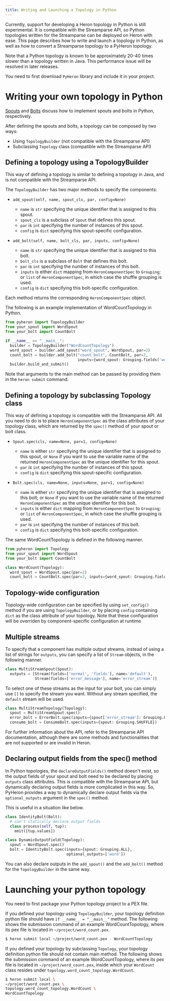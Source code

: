 ```yaml
---
title: Writing and Launching a Topology in Python
---
```


Currently, support for developing a Heron topology in Python is still experimental.
It is compatible with the Streamparse API, so Python topologies written
for the Streamparse can be deployed on Heron with ease.
This page describes how to write and launch a topology in Python, as well as
how to convert a Streamparse topology to a PyHeron topology.

Note that a Python topology is known to be approximately 20-40 times slower
than a topology written in Java. This performance issue will be resolved in later releases.

You need to first download `PyHeron` library and include it in your project.

# Writing your own topology in Python

[Spouts](../spouts) and [Bolts](../bolts) discuss how to implement spouts and 
bolts in Python, respectively.

After defining the spouts and bolts, a topology can be composed by two ways:

* Using `TopologyBuilder` (not compatible with the Streamparse API)
* Subclassing `Topology` class (compatible with the Streamparse API)

## Defining a topology using a TopologyBuilder

This way of defining a topology is similar to defining a topology in Java,
and is not compatible with the Streamparse API.

The `TopologyBuilder` has two major methods to specify the components:

* `add_spout(self, name, spout_cls, par, config=None)`
  * `name` is `str` specifying the unique identifier that is assigned to this spout.
  * `spout_cls` is a subclass of `Spout` that defines this spout.
  * `par` is `int` specifying the number of instances of this spout.
  * `config` is `dict` specifying this spout-specific configuration.


* `add_bolt(self, name, bolt_cls, par, inputs, config=None)`
  * `name` is `str` specifying the unique identifier that is assigned to this bolt.
  * `bolt_cls` is a subclass of `Bolt` that defines this bolt.
  * `par` is `int` specifying the number of instances of this bolt.
  * `inputs` is either `dict` mapping from `HeronComponentSpec` to `Grouping`;
  or `list` of `HeronComponentSpec`, in which case the shuffle grouping is used.
  * `config` is `dict` specifying this bolt-specific configuration.

Each method returns the corresponding `HeronComponentSpec` object.

The following is an example implementation of WordCountTopology in Python.

```python
from pyheron import TopologyBuilder
from your_spout import WordSpout
from your_bolt import CountBolt

if __name__ == "__main__":
  builder = TopologyBuilder("WordCountTopology")
  word_spout = builder.add_spout("word_spout", WordSpout, par=2)
  count_bolt = builder.add_bolt("count_bolt", CountBolt, par=2,
                                inputs={word_spout: Grouping.fields('word')})
  builder.build_and_submit()
```

Note that arguments to the main method can be passed by providing them in the
`heron submit` command.

## Defining a topology by subclassing Topology class

This way of defining a topology is compatible with the Streamparse API.
All you need to do is to place `HeronComponentSpec` as the class attributes
of your topology class, which are returned by the `spec()` method of
your spout or bolt class.

* `Spout.spec(cls, name=None, par=1, config=None)`
  * `name` is either `str` specifying the unique identifier that is assigned to this spout, or
  `None` if you want to use the variable name of the returned `HeronComponentSpec` as
  the unique identifier for this spout.
  * `par` is `int` specifying the number of instances of this spout.
  * `config` is `dict` specifying this spout-specific configuration.

* `Bolt.spec(cls, name=None, inputs=None, par=1, config=None)`
  * `name` is either `str` specifying the unique identifier that is assigned to this bolt; or
  `None` if you want to use the variable name of the returned `HeronComponentSpec` as
  the unique identifier for this bolt.
  * `inputs` is either `dict` mapping from `HeronComponentSpec` to `Grouping`;
  or `list` of `HeronComponentSpec`, in which case the shuffle grouping is used.
  * `par` is `int` specifying the number of instances of this bolt.
  * `config` is `dict` specifying this bolt-specific configuration.

The same WordCountTopology is defined in the following manner.

```python
from pyheron import Topology
from your_spout import WordSpout
from your_bolt import CountBolt

class WordCount(Topology):
  word_spout = WordSpout.spec(par=2)
  count_bolt = CountBolt.spec(par=2, inputs={word_spout: Grouping.fields('word')})
```

## Topology-wide configuration
Topology-wide configuration can be specified by using `set_config()` method if
you are using `TopologyBuilder`, or by placing `config` containing `dict`
as the class attribute of your topology. Note that these configuration will be
overriden by component-specific configuration at runtime

## Multiple streams
To specify that a component has multiple output streams, instead of using a list of
strings for `outputs`, you can specify a list of `Stream` objects, in the following manner.

```python
class MultiStreamSpout(Spout):
  outputs = [Stream(fields=['normal', 'fields'], name='default'),
             Stream(fields=['error_message'], name='error_stream')]
```

To select one of these streams as the input for your bolt, you can simply
use `[]` to specify the stream you want. Without any stream specified, the `default`
stream will be used.

```python
class MultiStreamTopology(Topology):
  spout = MultiStreamSpout.spec()
  error_bolt = ErrorBolt.spec(inputs={spout['error_stream']: Grouping.LOWEST})
  consume_bolt = ConsumeBolt.spec(inputs={spout: Grouping.SHUFFLE})
```

For further information about the API, refer to the Streamparse API documentation,
although there are some methods and functionalities that are not supported or
are invalid in Heron.

## Declaring output fields from the spec() method
In Python topologies, the `declareOutputFields()` method doesn't exist, so
the output fields of your spout and bolt need to be declared by placing
`outputs` class attributes. This is compatible with the Streamparse API, but
dynamically declaring output fields is more complicated in this way.
So, PyHeron provides a way to dynamically declare output fields via the
`optional_outputs` argument in the `spec()` method.

This is useful in a situation like below.

```python
class IdentityBolt(Bolt):
  # can't statically declare output fields
  class process(self, tup):
    emit([tup.values])
```

```python
class DynamicOutputField(Topology):
  spout = WordSpout.spec()
  bolt = IdentityBolt.spec(inputs={spout: Grouping.ALL},
                           optional_outputs=['word'])
```

You can also declare outputs in the `add_spout()` and the `add_bolt()`
method for the `TopologyBuilder` in the same way.

# Launching your python topology

You need to first package your Python topology project to a PEX file.

If you defined your topology using `TopologyBuilder`, your topology
definition python file should have `if __name__ = "__main__"` method.
The following shows the submission command of an example WordCountTopology, where its
pex file is located in `~/project/word_count.pex`.

```bash
$ heron submit local ~/project/word_count.pex - WordCountTopology
```

If you defined your topology by subclassing `Topology`, your topology
definition python file should not contain main method.
The following shows the submission command of an example WordCountTopology, where
its pex file is located in `~/project/word_count.pex`, inside which your `WordCount`
class resides under `topology.word_count_topology.WordCount`.

```bash
$ heron submit local \
~/project/word_count.pex \
topology.word_count_topology.WordCount \
WordCountTopology
```
